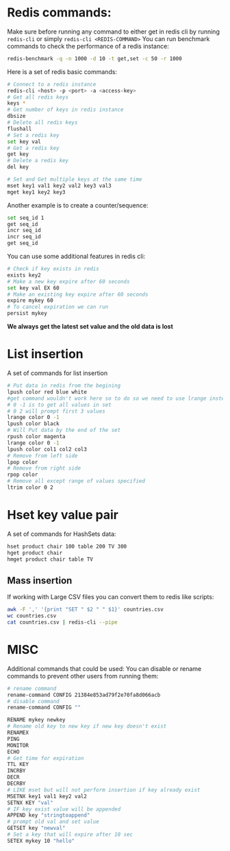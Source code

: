 # Redis commands:
Make sure before running any command to either get in redis cli by running `redis-cli` or simply `redis-cli <REDIS-COMMAND>`
You can run benchmark commands to check the performance of a redis instance:
```sh
redis-benchmark -q -n 1000 -d 10 -t get,set -c 50 -r 1000
```
Here is a set of redis basic commands:
```sh
# Connect to a redis instance
redis-cli <host> -p <port> -a <access-key>
# Get all redis keys
keys *
# Get number of keys in redis instance
dbsize
# Delete all redis keys
flushall
# Set a redis key
set key val
# Get a redis key
get key
# Delete a redis key
del key

# Set and Get multiple keys at the same time
mset key1 val1 key2 val2 key3 val3
mget key1 key2 key3
```
Another example is to create a counter/sequence:
```sh
set seq_id 1
get seq_id
incr seq_id
incr seq_id
get seq_id
```
You can use some additional features in redis cli:
```sh
# Check if key exists in redis
exists key2
# Make a new key expire after 60 seconds
set key val EX 60 
# Make an existing key expire after 60 seconds
expire mykey 60
# To cancel expiration we can run 
persist mykey
```
**We always get the latest set value and the old data is lost**

# List insertion
A set of commands for list insertion
```sh
# Put data in redis from the begining
lpush color red blue white
#get command wouldn't work here so to do so we need to use lrange instead
# 0 -1 is to get all values in set
# 0 2 will prompt first 3 values 
lrange color 0 -1
lpush color black
# Will Put data by the end of the set
rpush color magenta
lrange color 0 -1
lpush color col1 col2 col3
# Remove from left side
lpop color
# Remove from right side
rpop color
# Remove all except range of values specified
ltrim color 0 2
```
# Hset key value pair
A set of commands for HashSets data:
```sh
hset product chair 100 table 200 TV 300
hget product chair
hmget product chair table TV
```
## Mass insertion

If working with Large CSV files you can convert them to redis like scripts:
```sh
awk -F ',' '{print "SET " $2 " " $1}' countries.csv
wc countries.csv
cat countries.csv | redis-cli --pipe
```
# MISC
Additional commands that could be used:
You can disable or rename commands to prevent other users from running them:
```sh
# rename command
rename-command CONFIG 21384e853ad79f2e70fa8d066acb
# disable command
rename-command CONFIG ""
```

```sh
RENAME mykey newkey
# Rename old key to new key if new key doesn't exist
RENAMEX
PING
MONITOR
ECHO 
# Get time for expiration
TTL KEY
INCRBY
DECR
DECRBY
# LIKE mset but will not perform insertion if key already exist
MSETNX key1 val1 key2 val2
SETNX KEY "val"
# IF key exist value will be appended
APPEND key "stringtoappend"
# prompt old val and set value
GETSET key "newval"
# Set a key that will expire after 10 sec
SETEX mykey 10 "hello"
``` 